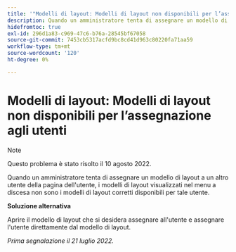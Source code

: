```yaml
---
title: '"Modelli di layout: Modelli di layout non disponibili per l’assegnazione agli utenti'
description: Quando un amministratore tenta di assegnare un modello di layout a un altro utente della pagina dell'utente, i modelli di layout visualizzati nel menu a discesa non sono i modelli di layout corretti disponibili per tale utente.
hidefromtoc: true
exl-id: 296d1a83-c969-47c6-b76a-28545bf67058
source-git-commit: 7453cb5317acfd9bc8cd41d963c80220fa71aa59
workflow-type: tm+mt
source-wordcount: '120'
ht-degree: 0%

---
```


# Modelli di layout: Modelli di layout non disponibili per l’assegnazione agli utenti

>[!NOTE]
>
>Questo problema è stato risolto il 10 agosto 2022.

Quando un amministratore tenta di assegnare un modello di layout a un altro utente della pagina dell&#39;utente, i modelli di layout visualizzati nel menu a discesa non sono i modelli di layout corretti disponibili per tale utente.

**Soluzione alternativa**

Aprire il modello di layout che si desidera assegnare all&#39;utente e assegnare l&#39;utente direttamente dal modello di layout.

_Prima segnalazione il 21 luglio 2022._
